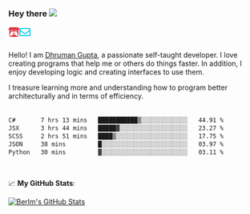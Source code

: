 ### Hey there <img src="https://media.giphy.com/media/hvRJCLFzcasrR4ia7z/giphy.gif" width="25px">

<a href="https://itch.io/profile/berlm">
  <img align="left" alt="Berlm's Itch" width="22px" src="/assets/itch-io.svg" />
</a>
<a href="mailto:ceo@berlm.me">
  <img align="left" alt="Email Berlm" width="22px" src="/assets/envelope.svg" />
</a>

<br />  
<br />  
  
Hello! I am [Dhruman Gupta](https://berlm.me/), a passionate self-taught developer. I love creating programs that help me or others do things faster. In addition, I enjoy developing logic and creating interfaces to use them.  

I treasure learning more and understanding how to program better architecturally and in terms of efficiency.  
<br />

<!--START_SECTION:waka-->
```text
C#       7 hrs 13 mins   ███████████▒░░░░░░░░░░░░░   44.91 % 
JSX      3 hrs 44 mins   █████▓░░░░░░░░░░░░░░░░░░░   23.27 % 
SCSS     2 hrs 51 mins   ████▒░░░░░░░░░░░░░░░░░░░░   17.75 % 
JSON     38 mins         █░░░░░░░░░░░░░░░░░░░░░░░░   03.97 % 
Python   30 mins         ▓░░░░░░░░░░░░░░░░░░░░░░░░   03.11 % 
```
<!--END_SECTION:waka-->
<br />  

📈 **My GitHub Stats**:  

[![Berlm's GitHub Stats](https://github-readme-stats.vercel.app/api?username=dhrumangupta&theme=gotham&show_icons=true&count_private=true)](https://berlm.me)
